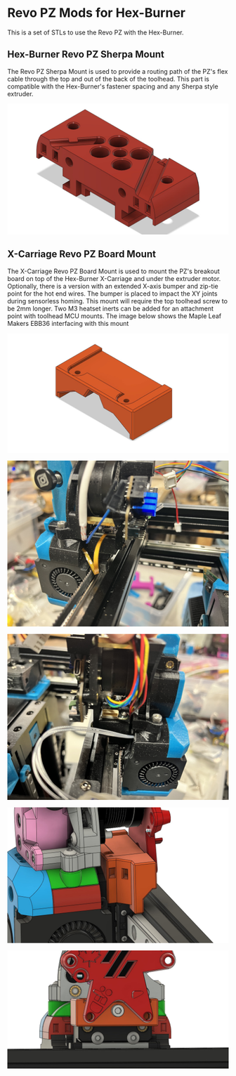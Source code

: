 # Revo PZ Mods for Hex-Burner

This is a set of STLs to use the Revo PZ with the Hex-Burner. 

## Hex-Burner Revo PZ Sherpa Mount
The Revo PZ Sherpa Mount is used to provide a routing path of the PZ's flex cable through the top and out of the back of the toolhead. This part is compatible with the Hex-Burner's fastener spacing and any Sherpa style extruder.

![picture](Images/Hex-Burner_Revo_PZ_Sherpa_Mount.jpg)

## X-Carriage Revo PZ Board Mount
The X-Carriage Revo PZ Board Mount is used to mount the PZ's breakout board on top of the Hex-Burner X-Carriage and under the extruder motor. Optionally, there is a version with an extended X-axis bumper and zip-tie point for the hot end wires. The bumper is placed to impact the XY joints during sensorless homing. This mount will require the top toolhead screw to be 2mm longer. Two M3 heatset inerts can be added for an attachment point with toolhead MCU mounts. The image below shows the Maple Leaf Makers EBB36 interfacing with this mount

![picture](Images/X-Carriage_Revo_PZ_Board_Mount.jpg)

![picture](Images/X-Carriage_Revo_PZ_Board_Mount_1.jpg)

![picture](Images/X-Carriage_Revo_PZ_Board_Mount_2.jpg)

![picture](Images/X-Carriage_Revo_PZ_Board_Mount_with_Bumper.jpg)

![picture](Images/X-Carriage_Revo_PZ_Board_Mount_3.jpg)

